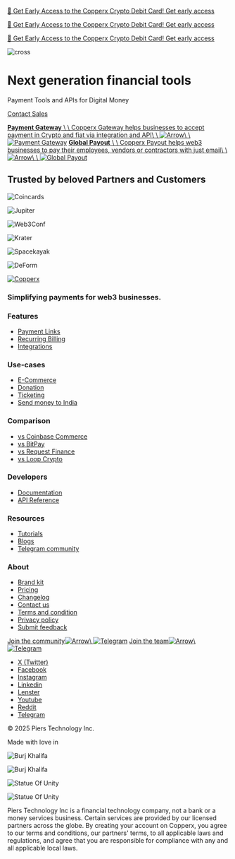 [🚀 Get Early Access to the Copperx Crypto Debit Card! Get early access](https://forms.gle/VgD2xpVWJpfcYowS8?utm_source=copperx-website&utm_medium=announcement-bar&utm_id=copperx-debit-card-launch-sep-2024)

[🚀 Get Early Access to the Copperx Crypto Debit Card! Get early access](https://forms.gle/VgD2xpVWJpfcYowS8?utm_source=copperx-website&utm_medium=announcement-bar&utm_id=copperx-debit-card-launch-sep-2024)

[🚀 Get Early Access to the Copperx Crypto Debit Card! Get early access](https://forms.gle/VgD2xpVWJpfcYowS8?utm_source=copperx-website&utm_medium=announcement-bar&utm_id=copperx-debit-card-launch-sep-2024)

![cross](https://copperx.io/_next/image?url=%2F_next%2Fstatic%2Fmedia%2Fcross.45191579.svg&w=32&q=75)

# Next generation financial tools

Payment Tools and APIs for Digital Money

[Contact Sales](https://docs.google.com/forms/d/e/1FAIpQLScaV8GnfEy3Oq3TS0j-MtELW0d8hGGETEuCLiyIxwOCIJXbxw/viewform)

[**Payment Gateway** \\
\\
Copperx Gateway helps businesses to accept payment in Crypto and fiat via integration and API\\
\\
![Arrow](https://copperx.io/_next/image?url=%2F_next%2Fstatic%2Fmedia%2Farrow-right.44cbaad1.svg&w=48&q=75)\\
\\
![Payment Gateway](https://copperx.io/_next/image?url=%2F_next%2Fstatic%2Fmedia%2Fgateway.8eb110d9.png&w=3840&q=75)](https://copperx.io/crypto-payment-gateway) [**Global Payout** \\
\\
Copperx Payout helps web3 businesses to pay their employees, vendors or contractors with just email\\
\\
![Arrow](https://copperx.io/_next/image?url=%2F_next%2Fstatic%2Fmedia%2Farrow-right.44cbaad1.svg&w=48&q=75)\\
\\
![Global Payout](https://copperx.io/_next/image?url=%2F_next%2Fstatic%2Fmedia%2Fpayout.e48153e8.png&w=3840&q=75)](https://copperx.io/payout)

## Trusted by beloved Partners and Customers

![Coincards](https://copperx.io/_next/image?url=%2F_next%2Fstatic%2Fmedia%2Fcoin-cards.281a1bf5.svg&w=256&q=75)

![Jupiter](https://copperx.io/_next/image?url=%2F_next%2Fstatic%2Fmedia%2Fjupiter.3060b10a.svg&w=256&q=75)

![Web3Conf](https://copperx.io/_next/image?url=%2F_next%2Fstatic%2Fmedia%2Fweb3conf.55670f95.png&w=256&q=75)

![Krater](https://copperx.io/_next/image?url=%2F_next%2Fstatic%2Fmedia%2Fkrater.22f903fc.png&w=256&q=75)

![Spacekayak](https://copperx.io/_next/image?url=%2F_next%2Fstatic%2Fmedia%2Fspacekayak.199f25b3.svg&w=256&q=75)

![DeForm](https://copperx.io/_next/image?url=%2F_next%2Fstatic%2Fmedia%2Fdeform.33273b03.svg&w=256&q=75)

[![Copperx](https://copperx.io/_next/image?url=%2F_next%2Fstatic%2Fmedia%2Ffooter-logo.4356bc27.svg&w=96&q=75)](https://copperx.io/)

### Simplifying payments for web3 businesses.

### Features

- [Payment Links](https://copperx.io/payment-links)
- [Recurring Billing](https://copperx.io/billing/recurring)
- [Integrations](https://copperx.io/integrations)

### Use-cases

- [E-Commerce](https://copperx.io/use-cases/ecommerce)
- [Donation](https://copperx.io/use-cases/donation)
- [Ticketing](https://copperx.io/use-cases/events)
- [Send money to India](https://copperx.io/remittance/send-money-to-india-from-us)

### Comparison

- [vs Coinbase Commerce](https://copperx.io/comparisons/coinbase-commerce)
- [vs BitPay](https://copperx.io/comparisons/bitpay)
- [vs Request Finance](https://copperx.io/comparisons/request-finance)
- [vs Loop Crypto](https://copperx.io/comparisons/loop-crypto)

### Developers

- [Documentation](https://docs.copperx.io/)
- [API Reference](https://copperx.readme.io/)

### Resources

- [Tutorials](https://www.youtube.com/watch?v=cJFZH0BZV18&list=PLSVmTY-bq2qYL5TLnmQksHg6YPmPXB7VD)
- [Blogs](https://copperx.io/blog)
- [Telegram community](https://t.me/+bVxXaalfhF8wMDFl)

### About

- [Brand kit](https://www.notion.so/copperx/Copperx-Brand-ec87743ad90d494f8650132114117dac?pvs=4)
- [Pricing](https://copperx.io/pricing)
- [Changelog](https://copperx.io/changelog)
- [Contact us](https://copperx.io/contact)
- [Terms and condition](https://copperx.io/terms-of-service)
- [Privacy policy](https://copperx.io/privacy-policy)
- [Submit feedback](https://copperx.canny.io/)

[Join the community![Arrow](https://copperx.io/_next/image?url=%2F_next%2Fstatic%2Fmedia%2Farrow-right.44cbaad1.svg&w=48&q=75)\\
![Telegram](https://copperx.io/_next/image?url=%2F_next%2Fstatic%2Fmedia%2Ftelegram-black.618402a8.svg&w=48&q=75)](https://t.me/+bVxXaalfhF8wMDFl) [Join the team![Arrow](https://copperx.io/_next/image?url=%2F_next%2Fstatic%2Fmedia%2Farrow-right.44cbaad1.svg&w=48&q=75)\\
![Telegram](https://copperx.io/_next/image?url=%2F_next%2Fstatic%2Fmedia%2Fteam.90ca6766.svg&w=48&q=75)](mailto:hi@copperx.io)

- [X (Twitter)](https://twitter.com/CopperxHQ)
- [Facebook](https://www.facebook.com/profile.php?id=100092322831781)
- [Instagram](https://www.instagram.com/copperxhq/)
- [Linkedin](https://www.linkedin.com/company/copperx/)
- [Lenster](https://lenster.xyz/u/copperx)
- [Youtube](https://www.youtube.com/@copperxhq)
- [Reddit](https://www.reddit.com/r/Copperx/)
- [Telegram](https://t.me/+bVxXaalfhF8wMDFl)

© 2025 Piers Technology Inc.

Made with love in

![Burj Khalifa](https://copperx.io/_next/image?url=%2F_next%2Fstatic%2Fmedia%2Fuae.a5714118.svg&w=48&q=75)

![Burj Khalifa](https://copperx.io/_next/image?url=%2F_next%2Fstatic%2Fmedia%2Fburj.295f17fc.svg&w=256&q=75)

![Statue Of Unity](https://copperx.io/_next/image?url=%2F_next%2Fstatic%2Fmedia%2Findia.503cdcb3.svg&w=48&q=75)

![Statue Of Unity](https://copperx.io/_next/image?url=%2F_next%2Fstatic%2Fmedia%2Funity.1e7a265c.svg&w=256&q=75)

Piers Technology Inc is a financial technology company, not a bank or a money services business. Certain services are provided by our licensed partners across the globe. By creating your account on Copperx, you agree to our terms and conditions, our partners' terms, to all applicable laws and regulations, and agree that you are responsible for compliance with any and all applicable local laws.